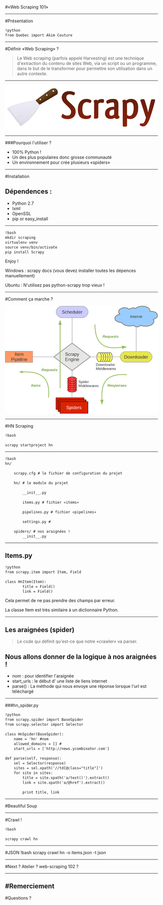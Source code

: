 #«Web Scraping 101»

---
#Présentation

	!python
	from Quebec import Akim Couture

---

#Définir «Web Scraping» ?

>Le Web scraping (parfois appelé Harvesting) est une technique d'extraction du contenu de sites Web, via un script ou un programme, dans le but de le transformer pour permettre son utilisation dans un autre contexte.

---

![Scrapy](Scrapy_logo.jpg)

---

###Pourquoi l'utiliser ?

*	100% Python !
*	Un des plus populaires donc grosse communauté
*	Un environnement pour crée plusieurs «spiders»


---

#Installation

Dépendences :
----------
*	Python 2.7
*	lxml
*	OpenSSL
*	pip or easy_install
 
---
	!bash
	mkdir scraping
	virtualenv venv
	source venv/bin/activate
	pip install Scrapy
	
Enjoy !

Windows : scrapy docs (vous devez installer toutes les dépences manuellement)

Ubuntu : N'utilisez pas python-scrapy trop vieux !

---

#Comment ça marche ?

![](scrapy_architecture.png)

---
#HN Scraping

	!bash 

	scrapy startproject hn
---
	!bash
	hn/

		scrapy.cfg # le fichier de configuration du projet

		hn/ # le module du projet

			__init__.py

			items.py # fichier «items»

			pipelines.py # fichier «pipelines»

			settings.py # 

		spiders/ # nos araignées !
			__init__.py

---

## Items.py

	!python
	from scrapy.item import Item, Field

	class HnItem(Item):
    		title = Field()
    		link = Field()
    
Cela permet de ne pas prendre des champs par erreur.

La classe Item est très similaire à un dictionnaire Python.


---
## Les araignées (spider)
>Le code qui définit qu'est-ce que notre «crawler» va parser.

Nous allons donner de la logique à nos araignées !
----------
*	nom : pour identifier l'araignée
*	start_urls : le début d' une liste de liens internet
*	parse() : La  méthode qui nous envoye une réponse lorsque l'url est téléchargé


---

###hn_spider.py

	!python
	from scrapy.spider import BaseSpider
	from scrapy.selector import Selector

	class HnSpider(BaseSpider):
		name = 'hn' #nom
		allowed_domains = [] #
		start_urls = ['http://news.ycombinator.com']

	def parse(self, response):
		sel = Selector(response)
		sites = sel.xpath('//td[@class="title"]')
		for site in sites:
			title = site.xpath('a/text()').extract()
			link = site.xpath('a/@href').extract()

			print title, link
---

#Beautiful Soup 

	
---
#Crawl !

	!bash 
	
	scrapy crawl hn

---

#JSON
	!bash
	scrapy crawl hn -o items.json -t json

---

#Next ? Atelier ? web-scraping 102 ?

---

#Remerciement
---

#Questions ?

